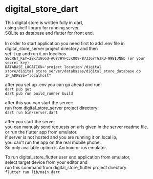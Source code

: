 # digital_store_dart
This digital store is written fully in dart,\
using shelf library for running server,\
SQLite as database and flutter for front end. \
\
In order to start application you need first to add .env file in digital_store_server project directory and then \
set it up and run it on localhos. \
`SECRET_KEY=28K7I86GU-A6Y7HYFCJKOO9-8733GYTGJKU-998IUNND (or your secret key)` \
`DATABASE_LOCATION='project location'/digital store/digital_store_server/databases/digital_store_database.db` \
`IP_ADRESS="localhost" `

after you set up .env you can go ahead and run: \
 `dart pub get` \
 `dart pub run build_runner build` 

after this you can start the server: \
run from digital_store_server project directory: \
 `dart run bin/server.dart `

after you start the server \
you can manualy send requests on urls given in the server readme file. \
or run the flutter app from emulator. \
if server is not hosted and you are running it on local ip, \
you can't run the app on the real mobile phone. \
So only available option is Android or ios emulator. 

To run digital_store_flutter user end application from emulator, \
select target device from your editor and \
run this command from digital_store_flutter project directory: \
`flutter run lib/main.dart `


